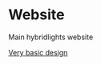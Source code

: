 # Website
Main hybridlights website  


[Very basic design](https://www.tldraw.com/ro/abjDSxpEQpLxRdMeUklIR?d=v173.-2278.7881.4310.page)
